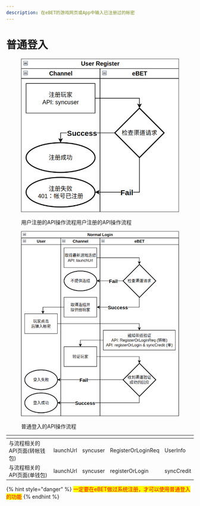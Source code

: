 ```yaml
---
description: 在eBET的游戏网页或App中输入已注册过的帐密
---
```


# 普通登入

<figure><img src="../.gitbook/assets/user register.png" alt=""><figcaption><p>用户注册的API操作流程用户注册的API操作流程</p></figcaption></figure>

<figure><img src="../.gitbook/assets/normal login.png" alt=""><figcaption><p>普通登入的API操作流程</p></figcaption></figure>

<table data-card-size="large" data-view="cards" data-full-width="false"><thead><tr><th></th><th></th><th></th><th></th><th></th></tr></thead><tbody><tr><td>与流程相关的API页面(转帐钱包)</td><td>launchUrl</td><td>syncuser</td><td>RegisterOrLoginReq</td><td>UserInfo</td></tr><tr><td>与流程相关的API页面(单钱包)</td><td>launchUrl</td><td>syncuser</td><td>registerOrLogin</td><td>syncCredit</td></tr></tbody></table>

{% hint style="danger" %}
<mark style="color:red;">一定要在eBET做过系统注册，才可以使用普通登入的功能</mark>
{% endhint %}
